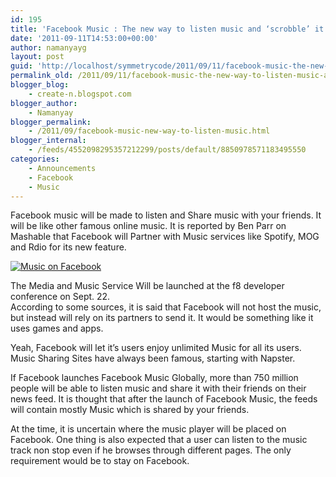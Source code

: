 ```yaml
---
id: 195
title: 'Facebook Music : The new way to listen music and ‘scrobble’ it.'
date: '2011-09-11T14:53:00+00:00'
author: namanyayg
layout: post
guid: 'http://localhost/symmetrycode/2011/09/11/facebook-music-the-new-way-to-listen-music-and-scrobble-it/'
permalink_old: /2011/09/11/facebook-music-the-new-way-to-listen-music-and-scrobble-it/
blogger_blog:
    - create-n.blogspot.com
blogger_author:
    - Namanyay
blogger_permalink:
    - /2011/09/facebook-music-new-way-to-listen-music.html
blogger_internal:
    - /feeds/4552098295357212299/posts/default/8850978571183495550
categories:
    - Announcements
    - Facebook
    - Music
---
```


Facebook music will be made to listen and Share music with your friends. It will be like other famous online music. It is reported by Ben Parr on Mashable that Facebook will Partner with Music services like Spotify, MOG and Rdio for its new feature. 
  

[![Music on Facebook](http://profile.ak.fbcdn.net/hprofile-ak-snc4/41594_10435416547_3582_n.jpg)](http://profile.ak.fbcdn.net/hprofile-ak-snc4/41594_10435416547_3582_n.jpg)

The Media and Music Service Will be launched at the f8 developer conference on Sept. 22.  
According to some sources, it is said that Facebook will not host the music, but instead will rely on its partners to send it. It would be something like it uses games and apps. 

  
Yeah, Facebook will let it’s users enjoy unlimited Music for all its users. Music Sharing Sites have always been famous, starting with Napster.
  

If Facebook launches Facebook Music Globally, more than 750 million people will be able to listen music and share it with their friends on their news feed. It is thought that after the launch of Facebook Music, the feeds will contain mostly Music which is shared by your friends. 
  

At the time, it is uncertain where the music player will be placed on Facebook. One thing is also expected that a user can listen to the music track non stop even if he browses through different pages. The only requirement would be to stay on Facebook. 

